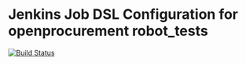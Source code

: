 # Jenkins Job DSL Configuration for openprocurement robot_tests 
[![Build Status](https://travis-ci.org/ProzorroUKR/jenkinsdsl.svg?branch=master)](https://travis-ci.org/ProzorroUKR/jenkinsdsl)

